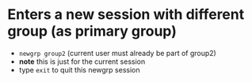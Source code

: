 # Enters a new session with different group (as primary group)
- `newgrp group2` (current user must already be part of group2)
- **note** this is just for the current session
- type `exit` to quit this newgrp session
